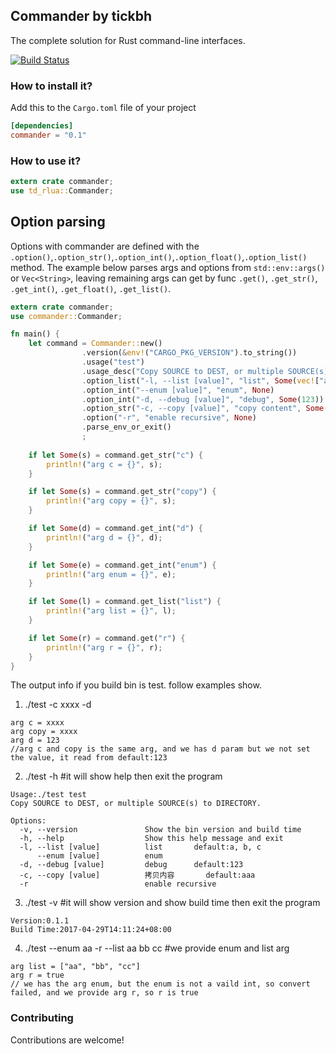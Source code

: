 ## Commander by tickbh

The complete solution for Rust command-line interfaces.

[![Build Status](https://api.travis-ci.org/tickbh/Commander.svg?branch=master)](https://travis-ci.org/tickbh/Commander)

### How to install it?

Add this to the `Cargo.toml` file of your project

```toml
[dependencies]
commander = "0.1"
```

### How to use it?

```rust
extern crate commander;
use td_rlua::Commander;
```

## Option parsing

 Options with commander are defined with the `.option()`,`.option_str()`,`.option_int()`,`.option_float()`,`.option_list()` method. The example below parses args and options from `std::env::args()` or `Vec<String>`, leaving remaining args can get by func `.get()`, `.get_str()`, `.get_int()`, `.get_float()`, `.get_list()`.

```rust
extern crate commander;
use commander::Commander;

fn main() {
    let command = Commander::new()
                .version(&env!("CARGO_PKG_VERSION").to_string())
                .usage("test")
                .usage_desc("Copy SOURCE to DEST, or multiple SOURCE(s) to DIRECTORY.")
                .option_list("-l, --list [value]", "list", Some(vec!["a".to_string(), "b".to_string(), "c".to_string()]))
                .option_int("--enum [value]", "enum", None)
                .option_int("-d, --debug [value]", "debug", Some(123))
                .option_str("-c, --copy [value]", "copy content", Some("source".to_string()))
                .option("-r", "enable recursive", None)
                .parse_env_or_exit()
                ;
    
    if let Some(s) = command.get_str("c") {
        println!("arg c = {}", s);
    }

    if let Some(s) = command.get_str("copy") {
        println!("arg copy = {}", s);
    }

    if let Some(d) = command.get_int("d") {
        println!("arg d = {}", d);
    }

    if let Some(e) = command.get_int("enum") {
        println!("arg enum = {}", e);
    }

    if let Some(l) = command.get_list("list") {
        println!("arg list = {}", l);
    }

    if let Some(r) = command.get("r") {
        println!("arg r = {}", r);
    }
}
```

  The output info if you build bin is test. follow examples show.
1.  ./test -c xxxx -d
```
arg c = xxxx
arg copy = xxxx
arg d = 123
//arg c and copy is the same arg, and we has d param but we not set the value, it read from default:123
``` 

2. ./test -h #it will show help then exit the program
```
Usage:./test test
Copy SOURCE to DEST, or multiple SOURCE(s) to DIRECTORY.

Options:
  -v, --version               Show the bin version and build time
  -h, --help                  Show this help message and exit
  -l, --list [value]          list		 default:a, b, c
      --enum [value]          enum
  -d, --debug [value]         debug		 default:123
  -c, --copy [value]          拷贝内容		 default:aaa
  -r                          enable recursive
```

3. ./test -v #it will show version and show build time then exit the program
```
Version:0.1.1
Build Time:2017-04-29T14:11:24+08:00
``` 

4. ./test --enum aa -r --list aa bb cc #we provide enum and list arg
```
arg list = ["aa", "bb", "cc"]
arg r = true
// we has the arg enum, but the enum is not a vaild int, so convert failed, and we provide arg r, so r is true
```

### Contributing

Contributions are welcome!
